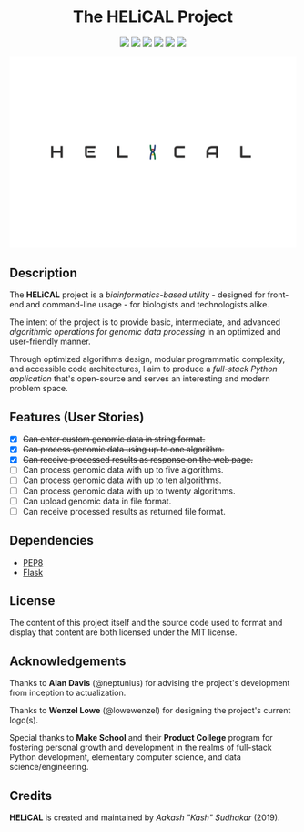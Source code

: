 <h1 align="center">The HELiCAL Project</h1>
<p align="center">
    <a href="/LICENSE"><img src="https://img.shields.io/badge/license-MIT-blue.svg"/></a>
    <a href="https://docs.python.org/3/index.html"><img src="https://img.shields.io/badge/python-3.6-blue.svg"/></a>
    <a href="https://www.python.org/dev/peps/pep-0008"><img src="https://img.shields.io/badge/code%20style-PEP8-brightgreen.svg"/></a>
    <a href=""><img src="https://img.shields.io/github/last-commit/AakashSudhakar/helical.svg?style=flat"/></a>
    <a href=""><img src="https://img.shields.io/github/repo-size/AakashSudhakar/helical.svg?style=flat"/></a>
    <a href="https://travis-ci.org/AakashSudhakar/helical"><img src="https://travis-ci.org/AakashSudhakar/helical.svg?branch=master"/></a>
</p>

![logo](static/img/helical.png)

## Description

The **HELiCAL** project is a _bioinformatics-based utility_ - designed for front-end and command-line usage - for biologists and technologists alike. 

The intent of the project is to provide basic, intermediate, and advanced _algorithmic operations for genomic data processing_ in an optimized and user-friendly manner. 

Through optimized algorithms design, modular programmatic complexity, and accessible code architectures, I aim to produce a _full-stack Python application_ that's open-source and serves an interesting and modern problem space. 

## Features (User Stories)

* [x] ~~Can enter custom genomic data in string format.~~
* [x] ~~Can process genomic data using up to one algorithm.~~
* [x] ~~Can receive processed results as response on the web page.~~
* [ ] Can process genomic data with up to five algorithms.
* [ ] Can process genomic data with up to ten algorithms.
* [ ] Can process genomic data with up to twenty algorithms.
* [ ] Can upload genomic data in file format.
* [ ] Can receive processed results as returned file format.

## Dependencies

* [PEP8](http://pep8.readthedocs.io/en/release-1.7.x/)
* [Flask](https://github.com/pallets/flask)

## License

The content of this project itself and the source code used to format and display that content are both licensed under the MIT license.

## Acknowledgements

Thanks to **Alan Davis** (@neptunius) for advising the project's development from inception to actualization. 

Thanks to **Wenzel Lowe** (@lowewenzel) for designing the project's current logo(s).

Special thanks to **Make School** and their **Product College** program for fostering personal growth and development in the realms of full-stack Python development, elementary computer science, and data science/engineering. 

## Credits

**HELiCAL** is created and maintained by _Aakash "Kash" Sudhakar_ (2019). 

